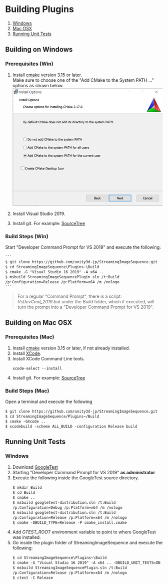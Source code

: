 # Building Plugins

1. [Windows](#building-on-windows)
1. [Mac OSX](#building-on-mac-osx)
1. [Running Unit Tests](#running-unit-tests)


## Building on Windows

### Prerequisites (Win)

1. Install [cmake](https://cmake.org/)  version 3.15 or later.  
   Make sure to choose one of the "Add CMake to the System PATH ..." options as shown below.  
   ![CMakeInstallation](../../Images/CMakeInstallation.png)
   
1. Install Visual Studio 2019.
1. Install git. For example: [SourceTree](https://www.sourcetreeapp.com/)
    

### Build Steps (Win)


Start "Developer Command Prompt for VS 2019" and execute the following:

    ``` 
    $ git clone https://github.com/unity3d-jp/StreamingImageSequence.git
    $ cd StreamingImageSequence\Plugins~\Build 
    $ cmake -G "Visual Studio 16 2019" -A x64 ..
    $ msbuild StreamingImageSequencePlugin.sln /t:Build /p:Configuration=Release /p:Platform=x64 /m /nologo
    ```  

> For a regular "Command Prompt", there is a script: *VsDevCmd_2019.bat* 
> under the *Build* folder, which if executed, will turn the prompt into a 
> "Developer Command Prompt for VS 2019".


## Building on Mac OSX

### Prerequisites (Mac)

1. Install [cmake](https://cmake.org/)  version 3.15 or later, if not already installed.
1. Install [XCode](https://developer.apple.com/xcode/).
1. Install XCode Command Line tools.
    ``` 
    xcode-select --install
    ```  
1. Install git. For example: [SourceTree](https://www.sourcetreeapp.com/)


### Build Steps (Mac)

Open a terminal and execute the following

``` 
$ git clone https://github.com/unity3d-jp/StreamingImageSequence.git
$ cd StreamingImageSequence/Plugins~/Build 
$ cmake -GXcode ..
$ xcodebuild -scheme ALL_BUILD -configuration Release build
```

## Running Unit Tests

### Windows 

1. Download [GoogleTest](https://github.com/google/googletest/releases)
1. Starting "Developer Command Prompt for VS 2019" **as administrator** 
3. Execute the following inside the GoogleTest source directory.
    ``` 
    $ mkdir Build
    $ cd Build
    $ cmake .. 
    $ msbuild googletest-distribution.sln /t:Build /p:Configuration=Debug /p:Platform=x64 /m /nologo
    $ msbuild googletest-distribution.sln /t:Build /p:Configuration=Release /p:Platform=x64 /m /nologo
    $ cmake -DBUILD_TYPE=Release -P cmake_install.cmake
    ```
1. Add *GTEST_ROOT* environment variable to point to where GoogleTest was installed.
1. Go inside the plugin folder of StreamingImageSequence and execute the following:
    ``` 
    $ cd StreamingImageSequence\Plugins~\Build 
    $ cmake -G "Visual Studio 16 2019" -A x64 .. -DBUILD_UNIT_TESTS=ON
    $ msbuild StreamingImageSequencePlugin.sln /t:Build /p:Configuration=Release /p:Platform=x64 /m /nologo
    $ ctest -C Release
    ```











